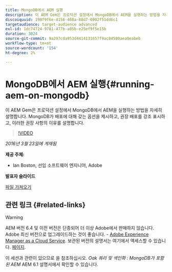 ```yaml
---
title: MongoDB에서 AEM 실행
description: 이 AEM Gem은 프로덕션 설정에서 MongoDB에서 AEM을 실행하는 방법을 자세히 설명합니다. MongoDB가 배포에 대해 갖는 옵션을 제시하고, 권장 배포를 강조 표시하고, 이러한 권장 사항의 이유를 설명합니다.
discoiquuid: 198f9f6e-4156-468a-88d7-6902f51dd6c1
targetaudience: target-audience advanced
exl-id: 1dc74724-9781-477b-a05b-e25ef9f5e15b
duration: 3024
source-git-commit: 9a297cda953d4414131657f9ac84580aea0eabeb
workflow-type: tm+mt
source-wordcount: '154'
ht-degree: 2%

---
```


# MongoDB에서 AEM 실행{#running-aem-on-mongodb}

이 AEM Gem은 프로덕션 설정에서 MongoDB에서 AEM을 실행하는 방법을 자세히 설명합니다. MongoDB가 배포에 대해 갖는 옵션을 제시하고, 권장 배포를 강조 표시하고, 이러한 권장 사항의 이유를 설명합니다.

>[!VIDEO](https://video.tv.adobe.com/v/19304/?quality=9)

*2016년 3월 23일에 게재됨*

**제공 주체:**

* Ian Boston, 선임 소프트웨어 엔지니어, Adobe

**발표자 슬라이드**

[파일 가져오기](assets/aem-gems-032316-onmongodb.pdf)

## 관련 링크 {#related-links}

>[!WARNING]
>
>AEM 버전 6.4 및 이전 버전은 단종되어 더 이상 Adobe에서 판매하지 않습니다.  Adobe 최신 버전으로 업그레이드하는 것이 좋습니다. - [Adobe Experience Manager as a Cloud Service](https://experienceleague.adobe.com/docs/experience-manager-cloud-service.html?lang=ko-KR).  보관된 버전의 설명서는 여기에서 액세스할 수 있습니다. [페이지](https://experienceleague.adobe.com/docs/experience-manager-release-information/aem-release-updates/previous-updates/aem-previous-versions.html).
>
>이 세션과 관련이 있으므로 을 참조하십시오. *Oak 쿼리 및 색인화 : MongoDB가 포함된 AEM* AEM 6.1 설명서에서 확인할 수 있습니다.

<!--
[Get back to the Overview](https://helpx.adobe.com/experience-manager/kt/eseminars/gems/aem-index.html)
-->
